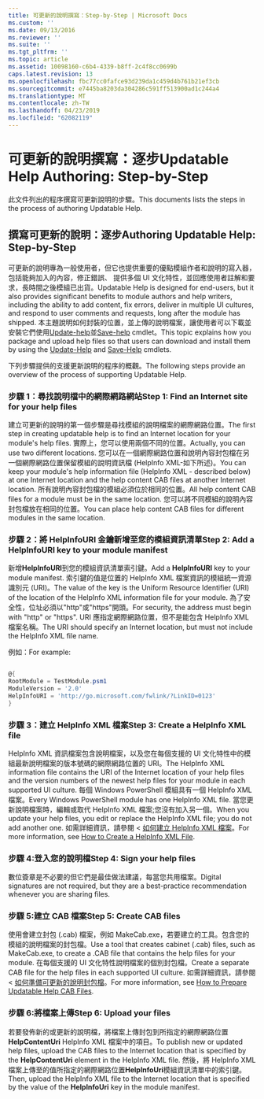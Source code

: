 ```yaml
---
title: 可更新的說明撰寫：Step-by-Step | Microsoft Docs
ms.custom: ''
ms.date: 09/13/2016
ms.reviewer: ''
ms.suite: ''
ms.tgt_pltfrm: ''
ms.topic: article
ms.assetid: 10098160-c6b4-4339-b8ff-2c4f8cc0699b
caps.latest.revision: 13
ms.openlocfilehash: fbc77cc0fafce93d239da1c459d4b761b21ef3cb
ms.sourcegitcommit: e7445ba8203da304286c591ff513900ad1c244a4
ms.translationtype: MT
ms.contentlocale: zh-TW
ms.lasthandoff: 04/23/2019
ms.locfileid: "62082119"
---
```

# <a name="updatable-help-authoring-step-by-step"></a><span data-ttu-id="62160-102">可更新的說明撰寫：逐步</span><span class="sxs-lookup"><span data-stu-id="62160-102">Updatable Help Authoring: Step-by-Step</span></span>

<span data-ttu-id="62160-103">此文件列出的程序撰寫可更新說明的步驟。</span><span class="sxs-lookup"><span data-stu-id="62160-103">This documents lists the steps in the process of authoring Updatable Help.</span></span>

## <a name="authoring-updatable-help-step-by-step"></a><span data-ttu-id="62160-104">撰寫可更新的說明：逐步</span><span class="sxs-lookup"><span data-stu-id="62160-104">Authoring Updatable Help: Step-by-Step</span></span>

<span data-ttu-id="62160-105">可更新的說明專為一般使用者，但它也提供重要的優點模組作者和說明的寫入器，包括能夠加入的內容，修正錯誤、 提供多個 UI 文化特性，並回應使用者註解和要求，長時間之後模組已出貨。</span><span class="sxs-lookup"><span data-stu-id="62160-105">Updatable Help is designed for end-users, but it also provides significant benefits to module authors and help writers, including the ability to add content, fix errors, deliver in multiple UI cultures, and respond to user comments and requests, long after the module has shipped.</span></span> <span data-ttu-id="62160-106">本主題說明如何封裝的位置，並上傳的說明檔案，讓使用者可以下載並安裝它們使用[Update-help](/powershell/module/Microsoft.PowerShell.Core/Update-Help)並[Save-help](/powershell/module/Microsoft.PowerShell.Core/Save-Help) cmdlet。</span><span class="sxs-lookup"><span data-stu-id="62160-106">This topic explains how you package and upload help files so that users can download and install them by using the [Update-Help](/powershell/module/Microsoft.PowerShell.Core/Update-Help) and [Save-Help](/powershell/module/Microsoft.PowerShell.Core/Save-Help) cmdlets.</span></span>

<span data-ttu-id="62160-107">下列步驟提供的支援更新說明的程序的概觀。</span><span class="sxs-lookup"><span data-stu-id="62160-107">The following steps provide an overview of the process of supporting Updatable Help.</span></span>

### <a name="step-1-find-an-internet-site-for-your-help-files"></a><span data-ttu-id="62160-108">步驟 1：尋找說明檔中的網際網路網站</span><span class="sxs-lookup"><span data-stu-id="62160-108">Step 1: Find an Internet site for your help files</span></span>

<span data-ttu-id="62160-109">建立可更新的說明的第一個步驟是尋找模組的說明檔案的網際網路位置。</span><span class="sxs-lookup"><span data-stu-id="62160-109">The first step in creating updatable help is to find an Internet location for your module's help files.</span></span> <span data-ttu-id="62160-110">實際上，您可以使用兩個不同的位置。</span><span class="sxs-lookup"><span data-stu-id="62160-110">Actually, you can use two different locations.</span></span> <span data-ttu-id="62160-111">您可以在一個網際網路位置和說明內容封包檔在另一個網際網路位置保留模組的說明資訊檔 (HelpInfo XML-如下所述)。</span><span class="sxs-lookup"><span data-stu-id="62160-111">You can keep your module's help information file (HelpInfo XML - described below) at one Internet location and the help content CAB files at another Internet location.</span></span> <span data-ttu-id="62160-112">所有說明內容封包檔的模組必須位於相同的位置。</span><span class="sxs-lookup"><span data-stu-id="62160-112">All help content CAB files for a module must be in the same location.</span></span> <span data-ttu-id="62160-113">您可以將不同模組的說明內容封包檔放在相同的位置。</span><span class="sxs-lookup"><span data-stu-id="62160-113">You can place help content CAB files for different modules in the same location.</span></span>

### <a name="step-2-add-a-helpinfouri-key-to-your-module-manifest"></a><span data-ttu-id="62160-114">步驟 2：將 HelpInfoURI 金鑰新增至您的模組資訊清單</span><span class="sxs-lookup"><span data-stu-id="62160-114">Step 2: Add a HelpInfoURI key to your module manifest</span></span>

<span data-ttu-id="62160-115">新增**HelpInfoURI**到您的模組資訊清單索引鍵。</span><span class="sxs-lookup"><span data-stu-id="62160-115">Add a **HelpInfoURI** key to your module manifest.</span></span> <span data-ttu-id="62160-116">索引鍵的值是位置的 HelpInfo XML 檔案資訊的模組統一資源識別元 (URI)。</span><span class="sxs-lookup"><span data-stu-id="62160-116">The value of the key is the Uniform Resource Identifier (URI) of the location of the HelpInfo XML information file for your module.</span></span> <span data-ttu-id="62160-117">為了安全性，位址必須以"http"或"https"開頭。</span><span class="sxs-lookup"><span data-stu-id="62160-117">For security, the address must begin with "http" or "https".</span></span> <span data-ttu-id="62160-118">URI 應指定網際網路位置，但不是能包含 HelpInfo XML 檔案名稱。</span><span class="sxs-lookup"><span data-stu-id="62160-118">The URI should specify an Internet location, but must not include the HelpInfo XML file name.</span></span>

<span data-ttu-id="62160-119">例如：</span><span class="sxs-lookup"><span data-stu-id="62160-119">For example:</span></span>

```powershell

@{
RootModule = TestModule.psm1
ModuleVersion = '2.0'
HelpInfoURI = 'http://go.microsoft.com/fwlink/?LinkID=0123'
}
```

### <a name="step-3-create-a-helpinfo-xml-file"></a><span data-ttu-id="62160-120">步驟 3：建立 HelpInfo XML 檔案</span><span class="sxs-lookup"><span data-stu-id="62160-120">Step 3: Create a HelpInfo XML file</span></span>

<span data-ttu-id="62160-121">HelpInfo XML 資訊檔案包含說明檔案，以及您在每個支援的 UI 文化特性中的模組最新說明檔案的版本號碼的網際網路位置的 URI。</span><span class="sxs-lookup"><span data-stu-id="62160-121">The HelpInfo XML information file contains the URI of the Internet location of your help files and the version numbers of the newest help files for your module in each supported UI culture.</span></span> <span data-ttu-id="62160-122">每個 Windows PowerShell 模組具有一個 HelpInfo XML 檔案。</span><span class="sxs-lookup"><span data-stu-id="62160-122">Every Windows PowerShell module has one HelpInfo XML file.</span></span> <span data-ttu-id="62160-123">當您更新說明檔案時，編輯或取代 HelpInfo XML 檔案;您沒有加入另一個。</span><span class="sxs-lookup"><span data-stu-id="62160-123">When you update your help files, you edit or replace the HelpInfo XML file; you do not add another one.</span></span> <span data-ttu-id="62160-124">如需詳細資訊，請參閱 <<c0> [ 如何建立 HelpInfo XML 檔案](./how-to-create-a-helpinfo-xml-file.md)。</span><span class="sxs-lookup"><span data-stu-id="62160-124">For more information, see [How to Create a HelpInfo XML File](./how-to-create-a-helpinfo-xml-file.md).</span></span>

### <a name="step-4-sign-your-help-files"></a><span data-ttu-id="62160-125">步驟 4:登入您的說明檔</span><span class="sxs-lookup"><span data-stu-id="62160-125">Step 4: Sign your help files</span></span>

<span data-ttu-id="62160-126">數位簽章是不必要的但它們是最佳做法建議，每當您共用檔案。</span><span class="sxs-lookup"><span data-stu-id="62160-126">Digital signatures are not required, but they are a best-practice recommendation whenever you are sharing files.</span></span>

### <a name="step-5-create-cab-files"></a><span data-ttu-id="62160-127">步驟 5:建立 CAB 檔案</span><span class="sxs-lookup"><span data-stu-id="62160-127">Step 5: Create CAB files</span></span>

<span data-ttu-id="62160-128">使用會建立封包 (.cab) 檔案，例如 MakeCab.exe，若要建立的工具。包含您的模組的說明檔案的封包檔。</span><span class="sxs-lookup"><span data-stu-id="62160-128">Use a tool that creates cabinet (.cab) files, such as MakeCab.exe, to create a .CAB file that contains the help files for your module.</span></span> <span data-ttu-id="62160-129">在每個支援的 UI 文化特性說明檔案的個別封包檔。</span><span class="sxs-lookup"><span data-stu-id="62160-129">Create a separate CAB file for the help files in each supported UI culture.</span></span> <span data-ttu-id="62160-130">如需詳細資訊，請參閱 <<c0> [ 如何準備可更新的說明封包檔](./how-to-prepare-updatable-help-cab-files.md)。</span><span class="sxs-lookup"><span data-stu-id="62160-130">For more information, see [How to Prepare Updatable Help CAB Files](./how-to-prepare-updatable-help-cab-files.md).</span></span>

### <a name="step-6-upload-your-files"></a><span data-ttu-id="62160-131">步驟 6:將檔案上傳</span><span class="sxs-lookup"><span data-stu-id="62160-131">Step 6: Upload your files</span></span>

<span data-ttu-id="62160-132">若要發佈新的或更新的說明檔，將檔案上傳封包到所指定的網際網路位置**HelpContentUri** HelpInfo XML 檔案中的項目。</span><span class="sxs-lookup"><span data-stu-id="62160-132">To publish new or updated help files, upload the CAB files to the Internet location that is specified by the **HelpContentUri** element in the HelpInfo XML file.</span></span> <span data-ttu-id="62160-133">然後，將 HelpInfo XML 檔案上傳至的值所指定的網際網路位置**HelpInfoUri**模組資訊清單中的索引鍵。</span><span class="sxs-lookup"><span data-stu-id="62160-133">Then, upload the HelpInfo XML file to the Internet location that is specified by the value of the **HelpInfoUri** key in the module manifest.</span></span>
